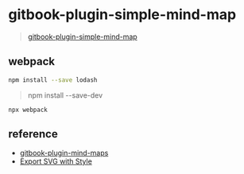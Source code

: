 # gitbook-plugin-simple-mind-map

> [gitbook-plugin-simple-mind-map](gitbook-plugin-simple-mind-map)

## webpack

```bash
npm install --save lodash
```

> npm install --save-dev

```
npx webpack
```

## reference

- [gitbook-plugin-mind-maps](https://www.npmjs.com/package/gitbook-plugin-mind-maps)
- [Export SVG with Style](https://chrome.google.com/webstore/detail/dkjdcaddoplepioppogpckelchefhddi)
